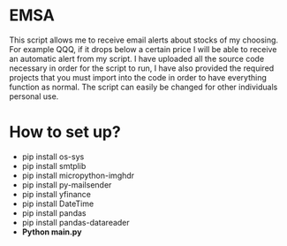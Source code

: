 # EMSA
This script allows me to receive email alerts about stocks of my choosing. For example QQQ, if it drops below a certain price I will be able to receive an automatic alert from my script. I have uploaded all the source code necessary in order for the script to run, I have also provided the required projects that you must import into the code in order to have everything function as normal. The script can easily be changed for other individuals personal use.


# How to set up?
* pip install os-sys
* pip install smtplib
* pip install micropython-imghdr
* pip install py-mailsender
* pip install yfinance
* pip install DateTime
* pip install pandas
* pip install pandas-datareader
* **Python main.py**
